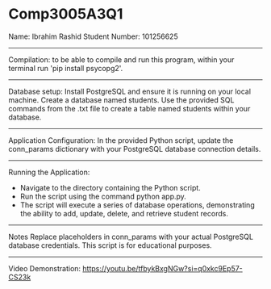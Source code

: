 # Comp3005A3Q1

Name: Ibrahim Rashid
Student Number: 101256625

----------------------------------------------------------------------------------------------------------------------------------------------
Compilation: to be able to compile and run this program, within your terminal run 'pip install psycopg2'.

----------------------------------------------------------------------------------------------------------------------------------------------
Database setup: Install PostgreSQL and ensure it is running on your local machine. Create a database named students.
Use the provided SQL commands from the .txt file to create a table named students within your database.

----------------------------------------------------------------------------------------------------------------------------------------------
Application Configuration: In the provided Python script, update the conn_params dictionary with your PostgreSQL database connection details.

----------------------------------------------------------------------------------------------------------------------------------------------
Running the Application:
- Navigate to the directory containing the Python script.
- Run the script using the command python app.py.
- The script will execute a series of database operations, demonstrating the ability to add, update, delete, and retrieve student records.

----------------------------------------------------------------------------------------------------------------------------------------------
Notes
Replace placeholders in conn_params with your actual PostgreSQL database credentials. This script is for educational purposes.

----------------------------------------------------------------------------------------------------------------------------------------------
Video Demonstration: https://youtu.be/tfbykBxgNGw?si=q0xkc9Ep57-CS23k
